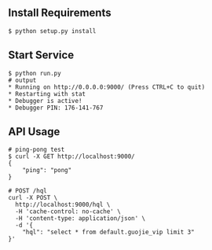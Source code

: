 ## Install Requirements

```shell
$ python setup.py install
```

## Start Service

```shell
$ python run.py
# output
* Running on http://0.0.0.0:9000/ (Press CTRL+C to quit)
* Restarting with stat
* Debugger is active!
* Debugger PIN: 176-141-767
```

## API Usage

```shell
# ping-pong test
$ curl -X GET http://localhost:9000/
{
    "ping": "pong"
}

# POST /hql
curl -X POST \
  http://localhost:9000/hql \
  -H 'cache-control: no-cache' \
  -H 'content-type: application/json' \
  -d '{
	"hql": "select * from default.guojie_vip limit 3"
}'
```
